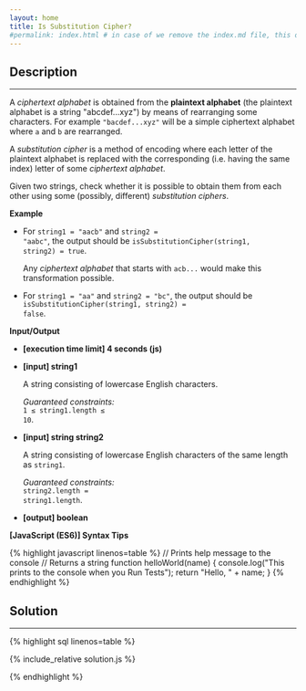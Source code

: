```yaml
---
layout: home
title: Is Substitution Cipher?
#permalink: index.html # in case of we remove the index.md file, this doc will be the index page
---
```


<div class="row">
<div class="columnStmt" markdown="1">

## Description

---

A _ciphertext alphabet_ is obtained from the **plaintext alphabet** (the plaintext alphabet is a string "abcdef...xyz") by means of rearranging some characters. For example <code>"bacdef...xyz"</code> will be a simple ciphertext alphabet where <code>a</code> and <code>b</code> are rearranged.

A _substitution cipher_ is a method of encoding where each letter of the plaintext alphabet is replaced with the corresponding (i.e. having the same index) letter of some _ciphertext alphabet_.

Given two strings, check whether it is possible to obtain them from each other using some (possibly, different) _substitution ciphers_.

**Example**

- For <code>string1 = "aacb"</code> and <code>string2 = "aabc"</code>, the output should be
  <code>isSubstitutionCipher(string1, string2) = true</code>.

  Any _ciphertext alphabet_ that starts with <code>acb...</code> would make this transformation possible.

- For <code>string1 = "aa"</code> and <code>string2 = "bc"</code>, the output should be
  <code>isSubstitutionCipher(string1, string2) = false</code>.

**Input/Output**

- **[execution time limit] 4 seconds (js)**

- **[input] string1**

  A string consisting of lowercase English characters.<br>

  _Guaranteed constraints:_<br>
  <code>1 ≤ string1.length ≤ 10</code>.

- **[input] string string2**

  A string consisting of lowercase English characters of the same length as <code>string1</code>.<br>

  _Guaranteed constraints:_<br>
  <code>string2.length = string1.length</code>.

- **[output] boolean**

**[JavaScript (ES6)] Syntax Tips**

{% highlight javascript linenos=table %}
// Prints help message to the console
// Returns a string
function helloWorld(name) {
console.log("This prints to the console when you Run Tests");
return "Hello, " + name;
}
{% endhighlight %}

</div>
<div class="columnSol" markdown="1">

## Solution

---

{% highlight sql linenos=table %}

{% include_relative solution.js %}

{% endhighlight %}

</div>
</div>
